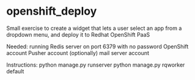 openshift_deploy
================

Small exercise to create a widget that lets a user select an app from a dropdown menu, and deploy it to Redhat OpenShift PaaS

Needed:
running Redis server on port 6379 with no password
OpenShift account
Pusher account
(optionally) mail server account

Instructions:
  python manage.py runserver
  python manage.py rqworker default
